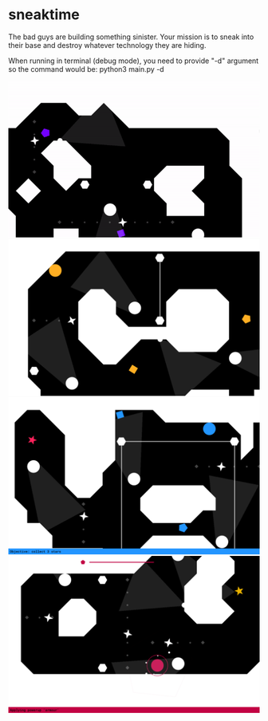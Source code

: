# sneaktime
 The bad guys are building something sinister. Your mission is to sneak into their base and destroy whatever technology they are hiding.

 When running in terminal (debug mode), you need to provide "-d" argument so the command would be: python3 main.py -d

![purple](preview/gameplay.gif)
![yellow](preview/yellow.png)
![blue](preview/blue.png)
![red](preview/red.png)
